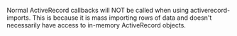 Normal ActiveRecord callbacks will NOT be called when using activerecord-imports. This is because it is mass importing rows of data and doesn't necessarily have access to in-memory ActiveRecord objects. 